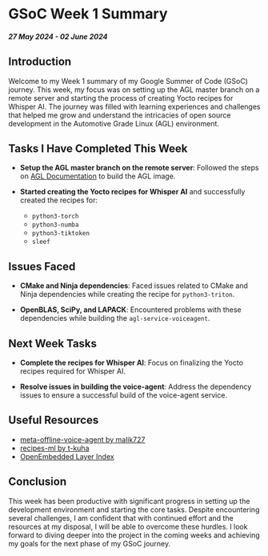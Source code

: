# GSoC Week 1 Summary

##### 27 May 2024 - 02 June 2024


## Introduction
Welcome to my Week 1 summary of my Google Summer of Code (GSoC) journey. This week, my focus was on setting up the AGL master branch on a remote server and starting the process of creating Yocto recipes for Whisper AI. The journey was filled with learning experiences and challenges that helped me grow and understand the intricacies of open source development in the Automotive Grade Linux (AGL) environment.

## Tasks I Have Completed This Week

- **Setup the AGL master branch on the remote server**: Followed the steps on [AGL Documentation](https://docs.automotivelinux.org/en/quillback/#01_Getting_Started/02_Building_AGL_Image/07_Building_for_x86_%28Emulation_and_Hardware%29/) to build the AGL image.

- **Started creating the Yocto recipes for Whisper AI** and successfully created the recipes for:
    - `python3-torch`
    - `python3-numba`
    - `python3-tiktoken`
    - `sleef`

## Issues Faced

- **CMake and Ninja dependencies**: Faced issues related to CMake and Ninja dependencies while creating the recipe for `python3-triton`.

- **OpenBLAS, SciPy, and LAPACK**: Encountered problems with these dependencies while building the `agl-service-voiceagent`.

## Next Week Tasks

- **Complete the recipes for Whisper AI**: Focus on finalizing the Yocto recipes required for Whisper AI.

- **Resolve issues in building the voice-agent**: Address the dependency issues to ensure a successful build of the voice-agent service.

## Useful Resources

- [meta-offline-voice-agent by malik727](https://github.com/malik727/meta-agl-devel/tree/master/meta-offline-voice-agent)
- [recipes-ml by t-kuha](https://github.com/t-kuha/recipes-ml)
- [OpenEmbedded Layer Index](https://layers.openembedded.org/layerindex/branch/master/layers/)

## Conclusion
This week has been productive with significant progress in setting up the development environment and starting the core tasks. Despite encountering several challenges, I am confident that with continued effort and the resources at my disposal, I will be able to overcome these hurdles. I look forward to diving deeper into the project in the coming weeks and achieving my goals for the next phase of my GSoC journey.
